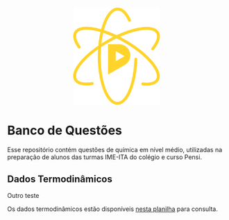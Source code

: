 <p align="center">
  <img width="200" src="docs/quimica-pensi.svg">
</p>

# Banco de Questões

Esse repositório contém questões de química em nível médio, utilizadas na preparação de alunos das turmas IME-ITA do colégio e curso Pensi.

## Dados Termodinâmicos

Outro teste

Os dados termodinâmicos estão disponíveis [nesta planilha](https://docs.google.com/spreadsheets/d/1lNYtEriCuBZ2hztBSJu8akMtKyZMWEe4iaoBbXvlnc4/edit?usp=sharing) para consulta.

